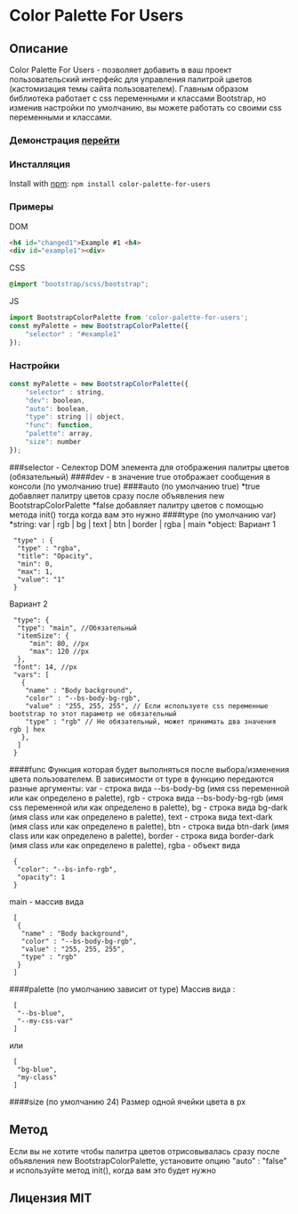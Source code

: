 # Color Palette For Users

## Описание
  Color Palette For Users - позволяет добавить в ваш проект пользовательский
интерфейс для управления палитрой цветов (кастомизация темы сайта пользователем).
Главным образом библиотека работает с css переменными и классами Bootstrap,
но изменив настройки по умолчанию, вы можете работать со своими css переменными и классами.
### Демонстрация [перейти](https://alexnilovwork.github.io/WebpackAndBootstrap/)
### Инсталляция
Install with [npm](https://www.npmjs.com/package/color-palette-for-users): `npm install color-palette-for-users`
### Примеры
DOM
```html
<h4 id="changed1">Example #1 <h4>
<div id="example1"><div>
```
CSS
```css
@import "bootstrap/scss/bootstrap";
```
JS
```javascript
import BootstrapColorPalette from 'color-palette-for-users';
const myPalette = new BootstrapColorPalette({
	"selector" : "#example1"
});
```
### Настройки
```javascript
const myPalette = new BootstrapColorPalette({
	"selector" : string,
	"dev": boolean,
	"auto": boolean,
	"type": string || object,
	"func": function,
	"palette": array,
	"size": number
});
```
###selector - Селектор DOM элемента для отображения палитры цветов (обязательный)
####dev - в значение true отображает сообщения в консоли (по умолчанию true)
####auto (по умолчанию true)
*true добавляет палитру цветов сразу после объявления new BootstrapColorPalette
*false добавляет палитру цветов c помощью метода init() тогда когда вам это нужно
####type (по умолчанию var)
*string: var | rgb | bg | text | btn | border | rgba | main
*object:
Вариант 1

     "type" : {
      "type" : "rgba",
      "title": "Opacity",
      "min": 0,
      "max": 1,
      "value": "1"
     }

Вариант 2

     "type": {
      "type": "main", //Обязательный
      "itemSize": {
	     "min": 80, //px
	     "max": 120 //px
      },
     "font": 14, //px
     "vars": [
       {
        "name" : "Body background",
        "color" : "--bs-body-bg-rgb",
        "value" : "255, 255, 255", // Если используете css переменные bootstrap то этот параметр не обязательный
        "type" : "rgb" // Не обязательный, может принимать два значения rgb | hex
       },
      ]
     }  

####func
  Функция которая будет выполняться после выбора/изменения цвета пользователем.
В зависимости от type в функцию передаются разные аргументы:
var - строка вида --bs-body-bg (имя css переменной или как определено в palette),
rgb - строка вида --bs-body-bg-rgb (имя css переменной или как определено в palette),
bg - строка вида bg-dark (имя class или как определено в palette),
text - строка вида text-dark (имя class или как определено в palette),
btn - строка вида btn-dark (имя class или как определено в palette),
border - строка вида border-dark (имя class или как определено в palette),
rgba - объект вида

     {
      "color": "--bs-info-rgb",
      "opacity": 1
     }

main - массив вида

     [
      {
       "name" : "Body background",
       "color" : "--bs-body-bg-rgb",
       "value" : "255, 255, 255",
       "type" : "rgb"
      }
     ]

####palette (по умолчанию зависит от type)
Массив вида :

     [
      "--bs-blue",
      "--my-css-var"
     ]

или

     [
      "bg-blue",
      "my-class"
     ]

####size (по умолчанию 24)
  Размер одной ячейки цвета в px

## Метод
Если вы не хотите чтобы палитра цветов отрисовывалась сразу после объявления new BootstrapColorPalette,
установите опцию "auto" : "false" и используйте метод init(), когда вам это будет нужно
## Лицензия MIT
